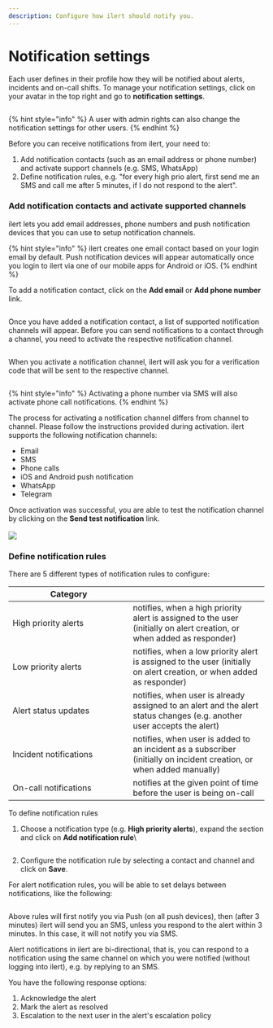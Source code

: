 ```yaml
---
description: Configure how ilert should notify you.
---
```


# Notification settings

Each user defines in their profile how they will be notified about alerts, incidents and on-call shifts. To manage your notification settings, click on your avatar in the top right and go to **notification settings**.

<figure><img src="../../.gitbook/assets/Screenshot 2023-04-24 at 17.08.08.png" alt=""><figcaption></figcaption></figure>

{% hint style="info" %}
A user with admin rights can also change the notification settings for other users.&#x20;
{% endhint %}

Before you can receive notifications from ilert, your need to:

1. Add notification contacts (such as an email address or phone number) and activate support channels (e.g. SMS, WhatsApp)
2. Define notification rules, e.g. "for every high prio alert, first send me an SMS and call me after 5 minutes, if I do not respond to the alert".

### Add notification contacts and activate supported channels

ilert lets you add email addresses, phone numbers and push notification devices that you can use to setup notification channels.

{% hint style="info" %}
ilert creates one email contact based on your login email by default. Push notification devices will appear automatically once you login to ilert via one of our mobile apps for Android or iOS.
{% endhint %}

To add a notification contact, click on the **Add email** or **Add phone number** link.

<figure><img src="../../.gitbook/assets/Screenshot 2023-04-24 at 17.19.26.png" alt=""><figcaption></figcaption></figure>

Once you have added a notification contact, a list of supported notification channels will appear. Before you can send notifications to a contact through a channel, you need to activate the respective notification channel.

<figure><img src="../../.gitbook/assets/Screenshot 2023-04-24 at 17.24.57 (1).png" alt=""><figcaption></figcaption></figure>

When you activate a notification channel, ilert will ask you for a verification code that will be sent to the respective channel.

<figure><img src="../../.gitbook/assets/image (65).png" alt=""><figcaption></figcaption></figure>

{% hint style="info" %}
Activating a phone number via SMS will also activate phone call notifications.
{% endhint %}

The process for activating a notification channel differs from channel to channel. Please follow the instructions provided during activation. ilert supports the following notification channels:

* Email
* SMS
* Phone calls
* iOS and Android push notification
* WhatsApp
* Telegram

Once activation was successful, you are able to test the notification channel by clicking on the **Send test notification** link.\
\
![](<../../.gitbook/assets/image (60).png>)

### Define notification rules

There are 5 different types of notification rules to configure:

<table data-header-hidden><thead><tr><th width="221">Category</th><th></th></tr></thead><tbody><tr><td>High priority alerts</td><td>notifies, when a high priority alert is assigned to the user (initially on alert creation, or when added as responder)</td></tr><tr><td>Low priority alerts</td><td>notifies, when a low priority alert is assigned to the user (initially on alert creation, or when added as responder)</td></tr><tr><td>Alert status updates</td><td>notifies, when user is already assigned to an alert and the alert status changes (e.g. another user accepts the alert)</td></tr><tr><td>Incident notifications</td><td>notifies, when user is added to an incident as a subscriber (initially on incident creation, or when added manually)</td></tr><tr><td>On-call notifications</td><td>notifies at the given point of time before the user is being on-call</td></tr></tbody></table>



To define notification rules

1.  Choose a notification type (e.g. **High priority alerts**), expand the section and click on **Add notification rule**\


    <figure><img src="../../.gitbook/assets/image (64).png" alt=""><figcaption></figcaption></figure>
2. Configure the notification rule by selecting a contact and channel  and click on **Save**.

For alert notification rules, you will be able to set delays between notifications, like the following:

<figure><img src="../../.gitbook/assets/image (2) (1) (1) (1) (1).png" alt=""><figcaption></figcaption></figure>

Above rules will first notify you via Push (on all push devices), then (after 3 minutes) ilert will send you an SMS, unless you respond to the alert within 3 minutes. In this case, it will not notify you via SMS.

Alert notifications in ilert are bi-directional, that is, you can respond to a notification using the same channel on which you were notified (without logging into ilert), e.g. by replying to an SMS.

You have the following response options:

1. Acknowledge the alert
2. Mark the alert as resolved
3. Escalation to the next user in the alert's escalation policy
